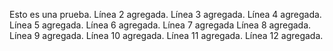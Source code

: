 Esto es una prueba.
Línea 2 agregada.
Línea 3 agregada.
Línea 4 agregada.
Línea 5 agregada.
Línea 6 agregada.
Línea 7 agregada
Línea 8 agregada.
Línea 9 agregada.
Línea 10 agregada.
Línea 11 agregada.
Línea 12 agregada.